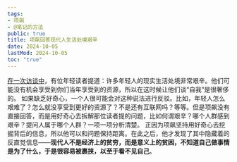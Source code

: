 ```yaml
---
tags:
- 项飙
- @笔记的方法
public: true
title: 项飙回答现代人生活处境艰辛
date: 2024-10-05
lastMod: 2024-10-05
toc: "true"
---
```


[在一次访谈中](https://www.bilibili.com/video/BV1954y1E76S/?vd_source=6733885af9603a87a24dc8956497cdf0)，有位年轻读者提道：许多年轻人的现实生活处境非常艰辛。他们可能没有机会享受到你们当年享受到的资源，所以在这时候让他们谈“自我”是很奢侈的。
如果缺乏好奇心，一个人很可能会对这种说法进行反驳。比如，年轻人怎么艰难了？怎么就没享受到更好的资源了？不是还有互联网吗？等等。但是项飙没有直接回答，而是用好奇心去拆解那位读者提的问题，比如何谓艰辛？哪个人群感到艰辛？提问人属于哪个人群？一项一项分析清楚。
正因为项飙坚持用好奇心去挖掘背后的信息，所以他可以和问题保持距离。在此之后，他才发现了其中隐藏着的反直觉信息——**现代人不是经济上的贫穷，而是意义上的贫困，不知道自己做事情是为了什么，于是很容易被裹挟，以至于看不见自己**。